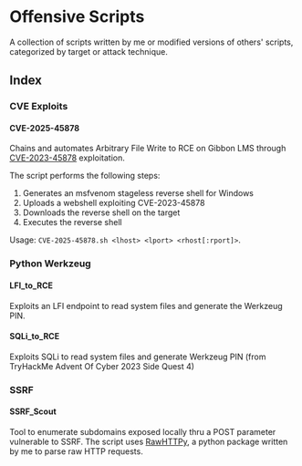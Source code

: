 # Offensive Scripts

A collection of scripts written by me or modified versions of others' scripts, categorized by target or attack technique.

## Index

### CVE Exploits

#### CVE-2025-45878

Chains and automates Arbitrary File Write to RCE on Gibbon LMS through [CVE-2023-45878](https://herolab.usd.de/security-advisories/usd-2023-0025/) exploitation.

The script performs the following steps:
1. Generates an msfvenom stageless reverse shell for Windows
2. Uploads a webshell exploiting CVE-2023-45878
3. Downloads the reverse shell on the target
4. Executes the reverse shell

Usage: `CVE-2025-45878.sh <lhost> <lport> <rhost[:rport]>`.

### Python Werkzeug

#### LFI_to_RCE

Exploits an LFI endpoint to read system files and generate the Werkzeug PIN.

#### SQLi_to_RCE 

Exploits SQLi to read system files and generate Werkzeug PIN (from TryHackMe Advent Of Cyber 2023 Side Quest 4)

### SSRF

#### SSRF_Scout

Tool to enumerate subdomains exposed locally thru a POST parameter vulnerable to SSRF. The script uses [RawHTTPy](https://pypi.org/project/rawhttpy/), a python package written by me to parse raw HTTP requests.
